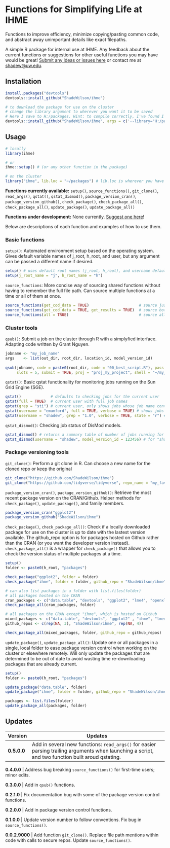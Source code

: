 # Functions for Simplifying Life at IHME 
Functions to improve efficiency, minimize copying/pasting common code, and abstract away unimportant details like exact filepaths.

A simple R package for internal use at IHME. Any feedback about the current functions or suggestions for other useful functions you may have would be great! [Submit any ideas or issues here](https://github.com/ShadeWilson/ihme/issues) or contact me at shadew@uw.edu.

## Installation

```r
install.packages("devtools")
devtools::install_github("ShadeWilson/ihme")

# to download the package for use on the cluster 
# change the library argument to wherever you want it to be saved
# Here I save to H:/packages. Hint: to compile correctly, I've found I need to run this locally
devtools::install_github("ShadeWilson/ihme", args = c('--library="H:/packages/"'))
```

## Usage

```r
# locally
library(ihme)

# or
ihme::setup() # (or any other function in the package)

# on the cluster
library("ihme", lib.loc = "~/packages") # lib.loc is wherever you have the package saved
```

**Functions currently available:** `setup()`, `source_functions()`, `git_clone()`, `read_args()`, `qstat()`, `qstat_dismod()`, `package_version_cran()`, `package_version_github()`, `check_package()`, `check_package_all()`, `check_package_all()`, `update_package()`, `update_package_all()`

**Functions under development:** None currently. [Suggest one here](https://github.com/ShadeWilson/ihme/issues)!

Below are descriptions of each function and examples of how to use them.

### Basic functions

`setup()`: Automated environment setup based on the operating system. Gives default variable names of j_root, h_root, and user, but any argument can be passed a different name if desired.

```r
setup() # uses default root names (j_root, h_root), and username default (user)
setup(j_root_name = "j", h_root_name = "h")
```

`source_functions`: More concise way of sourcing shared functions without having to remember the full file path. Can source multiple functions at a time or all of them at once.

```r
source_functions(get_cod_data = TRUE)                      # source just get_cod_data
source_functions(get_cod_data = TRUE, get_results = TRUE)  # source both listed functions
source_functions(all = TRUE)                               # source all available shared functions
```

### Cluster tools

`qsub()`: Submit a job on the cluster through R with a simplyfied interface. Adapting code written by Grant Nguyen.

```r
jobname <- "my_job_name"
args    <- list(out_dir, root_dir, location_id, model_version_id)
  
qsub(jobname, code = paste0(root_dir, code = "00_best_script.R"), pass = args,
     slots = 5, submit = TRUE, proj = "proj_my_project", shell = "~/my_shell_script.sh")
```

`qstat()`: Basic qstat functionality for monitoring jobs running on the Sun Grid Engine (SGE).

```r
qstat()             # defaults to checking jobs for the current user
qstat(full = TRUE)  # current user with full job names
qstat(grep = "sti") # current user, only shows jobs whose job name contains "sti". Can pass any regex
qstat(username = "emumford", full = TRUE, verbose = TRUE) # shows jobs for user "emumford", full job names, and prints qstat command
qstat(username = "shadew", grep = "1.0", verbose = TRUE, state = "r") # qstat for "shadew" matching jobs with pattern "1.0" that are running
```

`qstat_dismod()`: Checking job status of DisMod models.

```r
qstat_dismod() # returns a summary table of number of jobs running for each model for user
qstat_dismod(username = "shadew", model_version_id = 123456) # for "shadew" and given model, returns in-depth job summary table
```

### Package versioning tools

`git_clone()`: Perform a git clone in R. Can choose a new name for the cloned repo or keep the original

```r
git_clone("https://github.com/ShadeWilson/ihme")
git_clone("https://github.com/tidyverse/tidyverse", repo_name = "my_favorite_repo")
```

`package_version_cran()`, `package_version_github()`: Retrieve the most recent package version on the CRAN/Github. Helper methods for `check_package()`, `update_package()`, and family members.

```r
package_version_cran("ggplot2")
package_version_github("ShadeWilson/ihme")
```

`check_package()`, `check_package_all()`: Check if a locally downloaded package for use on the cluster is up to date with the lastest version available. The github_repo option is for packages hosted on Github rather than the CRAN (or you want the developer version instead). `check_package_all()` is a wrapper for `check_package()` that allows you to check the version status of multiple packages at a time.

```r
setup()
folder <- paste0(h_root, "packages")

check_package("ggplot2", folder = folder)
check_package("ihme", folder = folder, github_repo = "ShadeWilson/ihme")

# can also list packages in a folder with list.files(folder)
# all packages hosted on the CRAN
cran_packages <- c("data.table", "devtools", "ggplot2", "lme4", "openxlsx", "tibble" , "tidyr")
check_package_all(cran_packages, folder)

# all packages on the CRAN except "ihme", which is hosted on Github
mixed_packages <- c("data.table", "devtools", "ggplot2" , "ihme", "lme4", "openxlsx", "tibble" , "tidyr")
github_repos <- c(rep(NA, 3), "ShadeWilson/ihme", rep(NA, 4))

check_package_all(mixed_packages, folder, github_repo = github_repos)
```

`update_package()`, `update_package_all()`: Update one or all packages in a single, local folder to ease package version control when working on the cluster or elsewhere remotely. Will only update the packages that are determined to be out of date to avoid wasting time re-downloading packages that are already current.

```r
setup()
folder <- paste0(h_root, "packages")

update_package("data.table", folder)
update_package("ihme", folder = folder, github_repo = "ShadeWilson/ihme")

packages <- list.files(folder)
update_package_all(packages, folder)
```


## Updates

Version | Updates
--- | ---
**0.5.0.0** | Add in several new functions: `read_args()` for easier parsing trailing arguments when launching a script, and two function built aroud qstating.

**0.4.0.0** | Address bug breaking `source_functions()` for first-time users; minor edits.

**0.3.0.0** | Add in `qsub()` functions.

**0.2.1.0** | Fix documentation bug with some of the package version control functions.

**0.2.0.0** | Add in package version control functions.

**0.1.0.0** | Update version number to follow conventions. Fix bug in `source_functions()`.

**0.0.2.9000** | Add function `git_clone()`. Replace file path mentions within code with calls to secure repos. Update `source_functions()`.


